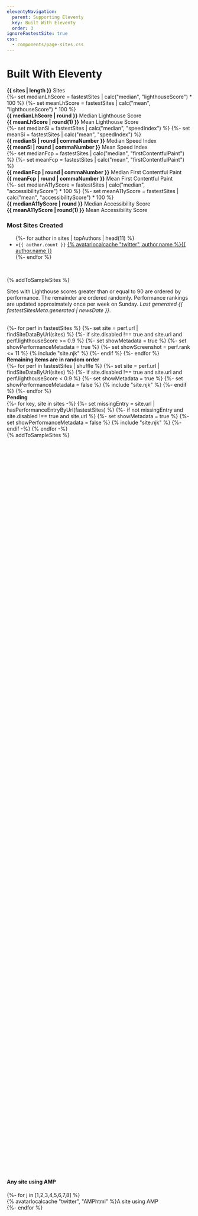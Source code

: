 ```yaml
---
eleventyNavigation:
  parent: Supporting Eleventy
  key: Built With Eleventy
  order: 3
ignoreFastestSite: true
css:
  - components/page-sites.css
---
```


# Built With Eleventy

<div class="lo" style="--lo-stackpoint: 30em; --lo-margin-v: 2em">
	<div class="lo-c" style="flex-grow: 2" id="statistics"><!-- backwards compt for previous id link -->
		<div><strong class="sites-val">{{ sites | length }}</strong> Sites</div>
		{%- set medianLhScore = fastestSites | calc("median", "lighthouseScore") * 100 %}
		{%- set meanLhScore = fastestSites | calc("mean", "lighthouseScore") * 100 %}
		<div><strong class="sites-val">{{ medianLhScore | round }}</strong> Median Lighthouse Score</div>
		<div><strong class="sites-val">{{ meanLhScore | round(1) }}</strong> Mean Lighthouse Score</div>
		{%- set medianSi = fastestSites | calc("median", "speedIndex") %}
		{%- set meanSi = fastestSites | calc("mean", "speedIndex") %}
		<div><strong class="sites-val">{{ medianSi | round | commaNumber }}</strong> Median Speed Index</div>
		<div><strong class="sites-val">{{ meanSi | round | commaNumber }}</strong> Mean Speed Index</div>
		{%- set medianFcp = fastestSites | calc("median", "firstContentfulPaint") %}
		{%- set meanFcp = fastestSites | calc("mean", "firstContentfulPaint") %}
		<div><strong class="sites-val">{{ medianFcp | round | commaNumber }}</strong> Median First Contentful Paint</div>
		<div><strong class="sites-val">{{ meanFcp | round | commaNumber }}</strong> Mean First Contentful Paint</div>
		<!-- {%- set medianFmp = fastestSites | calc("median", "firstMeaningfulPaint") %}
		{%- set meanFmp = fastestSites | calc("mean", "firstMeaningfulPaint") %}
		<div><strong class="sites-val">{{ medianFmp | round | commaNumber }}</strong> Median First Meaningful Paint</div>
		<div><strong class="sites-val">{{ meanFmp | round | commaNumber }}</strong> Mean First Meaningful Paint</div> -->
		{%- set medianA11yScore = fastestSites | calc("median", "accessibilityScore") * 100 %}
		{%- set meanA11yScore = fastestSites | calc("mean", "accessibilityScore") * 100 %}
		<div><strong class="sites-val">{{ medianA11yScore | round }}</strong> Median Accessibility Score</div>
		<div><strong class="sites-val">{{ meanA11yScore | round(1) }}</strong> Mean Accessibility Score</div>
	</div>
	<div class="lo-c">
		<h3 class="authors-hed">Most Sites Created</h3>
		<ul class="authors-list">
		{%- for author in sites | topAuthors | head(11) %}
			<li><code>×{{ author.count }}</code> <a href="https://twitter.com/{{ author.name }}">{% avatarlocalcache "twitter", author.name %}{{ author.name }}</a></li>
		{%- endfor %}
		</ul>
	</div>
</div>

<br>

{% addToSampleSites %}

Sites with Lighthouse scores greater than or equal to 90 are ordered by performance. The remainder are ordered randomly. Performance rankings are updated approximately once per week on Sunday. _Last generated {{ fastestSitesMeta.generated | newsDate }}_.

<br>

<div class="lo sites-lo" style="--lo-margin-h: 2rem; --lo-margin-v: 1rem; --lo-stackpoint: 31.25em;">
{%- for perf in fastestSites %}
{%- set site = perf.url | findSiteDataByUrl(sites) %}
{%- if site.disabled !== true and site.url and perf.lighthouseScore >= 0.9 %}
	{%- set showMetadata = true %}
	{%- set showPerformanceMetadata = true %}
	{%- set showScreenshot = perf.rank <= 11 %}
	{% include "site.njk" %}
{%- endif %}
{%- endfor %}
	<div class="lo-c lo-fullwidth sites-divider"><strong>Remaining items are in random order</strong></div>
{%- for perf in fastestSites | shuffle %}
{%- set site = perf.url | findSiteDataByUrl(sites) %}
{%- if site.disabled !== true and site.url and perf.lighthouseScore < 0.9 %}
	{%- set showMetadata = true %}
	{%- set showPerformanceMetadata = false %}
	{% include "site.njk" %}
{%- endif %}
{%- endfor %}
	<div class="lo-c lo-fullwidth sites-divider"><strong>Pending</strong></div>
{%- for key, site in sites -%}
{%- set missingEntry = site.url | hasPerformanceEntryByUrl(fastestSites) %}
{%- if not missingEntry and site.disabled !== true and site.url %}
	{%- set showMetadata = true %}
	{%- set showPerformanceMetadata = false %}
	{% include "site.njk" %}
{%- endif -%}
{% endfor -%}
	<div class="lo-c">{% addToSampleSites %}</div>
</div>

<div style="margin-top: 50vh"></div>

#### Any site using AMP

<div class="lo lo-carousel ampcarousel" style="--lo-c-minwidth: 13.125em">
{%- for j in [1,2,3,4,5,6,7,8] %}
	<div class="lo-c"><a>{% avatarlocalcache "twitter", "AMPhtml" %}A site using AMP</a></div>
{%- endfor %}
</div>